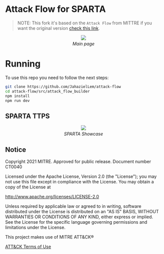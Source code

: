 # Attack Flow for SPARTA

> NOTE: This fork it's based on the `Attack Flow` from MITTRE if you want the original version [check this link](https://github.com/center-for-threat-informed-defense/attack-flow).

<p align="center">
  <img src="https://github.com/user-attachments/assets/26d2812c-dc7b-49db-b4fe-bd30fcf20b75">
 <i><br>Main page</i>
</p>

# Running
To use this repo you need to follow the next steps:
```bash
git clone https://github.com/JahazielLem/attack-flow
cd attack-flow/src/attack_flow_builder
npm install
npm run dev
```

## SPARTA TTPS
<p align="center">
  <img src="https://github.com/user-attachments/assets/26d2812c-dc7b-49db-b4fe-bd30fcf20b75">
 <i><br>SPARTA Showcase</i>
</p>

## Notice

Copyright 2021 MITRE. Approved for public release. Document number CT0040

Licensed under the Apache License, Version 2.0 (the "License"); you may not use this file except in compliance
with the License. You may obtain a copy of the License at

http://www.apache.org/licenses/LICENSE-2.0

Unless required by applicable law or agreed to in writing, software distributed under the License is
distributed on an "AS IS" BASIS, WITHOUT WARRANTIES OR CONDITIONS OF ANY KIND, either express or implied. See
the License for the specific language governing permissions and limitations under the License.

This project makes use of MITRE ATT&CK®

[ATT&CK Terms of Use](https://attack.mitre.org/resources/terms-of-use/)
